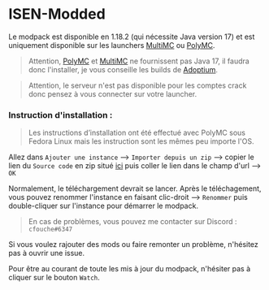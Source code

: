 # ISEN-Modded

Le modpack est disponible en 1.18.2 (qui nécessite Java version 17) et est uniquement disponible sur les launchers <a href="https://multimc.org/">MultiMC</a> ou <a href="https://polymc.org/">PolyMC</a>.

>Attention, <a href="https://polymc.org/">PolyMC</a> et <a href="https://multimc.org/">MultiMC</a> ne fournissent pas Java 17, il faudra donc l'installer, je vous conseille les builds de <a href="https://adoptium.net/">Adoptium</a>.

>Attention, le serveur n'est pas disponible pour les comptes crack donc pensez à vous connecter sur votre launcher.

### Instruction d'installation :

> Les instructions d’installation ont été effectué avec PolyMC sous Fedora Linux mais les instruction sont les mêmes peu importe l'OS.

Allez dans ```Ajouter une instance``` --> ```Importer depuis un zip``` --> copier le lien du ```Source code``` en zip situé <a href="https://github.com/cfouche3005/ISEN-Modded/releases/latest">ici</a> puis coller le lien dans le champ d'url --> ```OK```

Normalement, le téléchargement devrait se lancer. Après le téléchagement, vous pouvez renommer l'instance en faisant clic-droit --> ```Renommer``` puis double-cliquer sur l'instance pour démarrer le modpack.

> En cas de problèmes, vous pouvez me contacter sur Discord : ```cfouche#6347```

Si vous voulez rajouter des mods ou faire remonter un problème, n'hésitez pas à ouvrir une issue.

Pour être au courant de toute les mis à jour du modpack, n'hésiter pas à cliquer sur le bouton ```Watch```.
